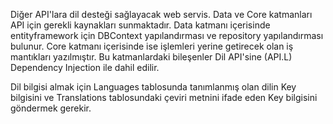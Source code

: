 Diğer API'lara dil desteği sağlayacak web servis. Data ve Core katmanları API için gerekli kaynakları sunmaktadır. Data katmanı içerisinde entityframework için DBContext yapılandırması ve repository yapılandırması bulunur. Core katmanı içerisinde ise işlemleri yerine getirecek olan iş mantıkları yazılmıştır. Bu katmanlardaki bileşenler Dil API'sine (API.L) Dependency Injection ile dahil edilir.

Dil bilgisi almak için Languages tablosunda tanımlanmış olan dilin Key bilgisini ve Translations tablosundaki çeviri metnini ifade eden Key bilgisini göndermek gerekir.
